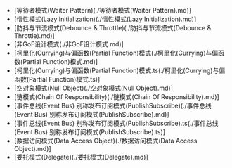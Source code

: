 - [等待者模式(Waiter Pattern)(./等待者模式(Waiter Pattern).md)]
- [惰性模式(Lazy Initialization)(./惰性模式(Lazy Initialization).md)]
- [防抖与节流模式(Debounce & Throttle)(./防抖与节流模式(Debounce & Throttle).md)]
- [非GoF设计模式(./非GoF设计模式.md)]
- [柯里化(Currying)与偏函数(Partial Function)模式(./柯里化(Currying)与偏函数(Partial Function)模式.md)]
- [柯里化(Currying)与偏函数(Partial Function)模式.ts(./柯里化(Currying)与偏函数(Partial Function)模式.ts)]
- [空对象模式(Null Object)(./空对象模式(Null Object).md)]
- [链模式(Chain Of Responsibility)(./链模式(Chain Of Responsibility).md)]
- [事件总线(Event Bus) 别称发布订阅模式(PublishSubscribe)(./事件总线(Event Bus) 别称发布订阅模式(PublishSubscribe).md)]
- [事件总线(Event Bus) 别称发布订阅模式(PublishSubscribe).ts(./事件总线(Event Bus) 别称发布订阅模式(PublishSubscribe).ts)]
- [数据访问模式(Data Access Object)(./数据访问模式(Data Access Object).md)]
- [委托模式(Delegate)(./委托模式(Delegate).md)]

